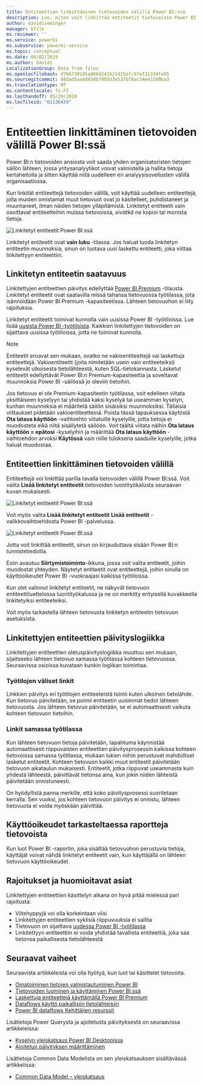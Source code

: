 ```yaml
---
title: Entiteettien linkittäminen tietovoiden välillä Power BI:ssä
description: Lue, miten voit linkittää entiteetit tietovoissa Power BI:ssä
author: davidiseminger
manager: kfile
ms.reviewer: ''
ms.service: powerbi
ms.subservice: powerbi-service
ms.topic: conceptual
ms.date: 04/02/2019
ms.author: davidi
LocalizationGroup: Data from files
ms.openlocfilehash: d766730185a9064241621d15efc9faf31334fe95
ms.sourcegitcommit: 60dad5aa0d85db790553e537bf8ac34ee3289ba3
ms.translationtype: MT
ms.contentlocale: fi-FI
ms.lasthandoff: 05/29/2019
ms.locfileid: "61136439"
---
```

# <a name="link-entities-between-dataflows-in-power-bi"></a>Entiteettien linkittäminen tietovoiden välillä Power BI:ssä

Power BI:n tietovoiden ansiosta voit saada yhden organisatoristen tietojen säilön lähteen, jossa yritysanalyytikot voivat valmistella ja hallita tietoja kertaheitolla ja sitten käyttää niitä uudelleen eri analyysisovellusten välillä organisaatiossa. 

Kun linkität entiteettejä tietovoiden välillä, voit käyttää uudelleen entiteettejä, joita muiden omistamat muut tietovuot ovat jo käsitelleet, puhdistaneet ja muuntaneet, ilman näiden tietojen ylläpitämistä. Linkitetyt entiteetit vain osoittavat entiteetteihin muissa tietovoissa, *eivätkä* ne kopioi tai monista tietoja.

![Linkitetyt entiteetit Power BI:ssä](media/service-dataflows-linked-entities/linked-entities_00.png)

Linkitetyt entiteetit ovat **vain luku** -tilassa. Jos haluat luoda linkitetyn entiteetin muunnoksia, sinun on luotava uusi laskettu entiteetti, joka viittaa linkitettyyn entiteettiin.

## <a name="linked-entity-availability"></a>Linkitetyn entiteetin saatavuus

Linkitettyjen entiteettien päivitys edellyttää [Power BI Premium](service-premium-what-is.md) -tilausta. Linkitetyt entiteetit ovat saatavilla missä tahansa tietovuossa työtilassa, jota isännöidään Power BI Premium -kapasiteetissa. Lähteen tietovuohon ei liity rajoituksia.

Linkitetyt entiteetit toimivat kunnolla vain uusissa Power BI -työtiloissa. Lue lisää [uusista Power BI -työtiloista](service-create-the-new-workspaces.md). Kaikkien linkitettyjen tietovoiden on sijaittava uusissa työtiloissa, jotta ne toimivat kunnolla.

> [!NOTE]
> Entiteetit eroavat sen mukaan, ovatko ne vakioentiteettejä vai laskettuja entiteettejä. Vakioentiteetit (joita nimitetään usein vain entiteeteiksi) kyselevät ulkoisesta tietolähteestä, kuten SQL-tietokannasta. Lasketut entiteetit edellyttävät Power BI:n Premium-kapasiteettia ja soveltavat muunnoksia Power BI -säilössä jo oleviin tietoihin. 
>
>Jos tietovuo ei ole Premium-kapasiteetin työtilassa, voit edelleen viitata yksittäiseen kyselyyn tai yhdistää kaksi kyselyä tai useamman kyselyn, kunhan muunnoksia ei määritetä säilön sisäisiksi muunnoksiksi. Tällaisia viittaukset pidetään vakioentiteetteinä. Poista tässä tapauksessa käytöstä **Ota lataus käyttöön** -vaihtoehto viitatuille kyselyille, jotta tietoja ei muodosteta eikä niitä sisällytetä säilöön. Voit täältä viitata näihin **Ota lataus käyttöön = epätosi** -kyselyihin ja määrittää **Ota lataus käyttöön** -vaihtoehdon arvoksi **Käytössä** vain niille tuloksena saaduille kyselyille, jotka haluat muodostaa.


## <a name="how-to-link-entities-between-dataflows"></a>Entiteettien linkittäminen tietovoiden välillä

Entiteettejä voi linkittää parilla tavalla tietovoiden välillä Power BI:ssä. Voit valita **Lisää linkitetyt entiteetit** tietovoiden luontityökalusta seuraavan kuvan mukaisesti. 

![Linkitetyt entiteetit Power BI:ssä](media/service-dataflows-linked-entities/linked-entities_00.png)

Voit myös valita **Lisää linkitetyt entiteetit** **Lisää entiteetit** -valikkovaihtoehdosta Power BI -palvelussa.

![Linkitetyt entiteetit Power BI:ssä](media/service-dataflows-linked-entities/linked-entities_01.png)

Jotta voit linkittää entiteetit, sinun on kirjauduttava sisään Power BI:n tunnistetiedoilla.

Esiin avautuu **Siirtymistoiminto**-ikkuna, jossa voit valita entiteetit, joihin muodostat yhteyden. Näytetyt entiteetit ovat entiteettejä, joihin sinulla on käyttöoikeudet Power BI -vuokraajasi kaikissa työtiloissa. 

Kun olet valinnut linkitetyt entiteetit, ne näkyvät tietovuon entiteettiluettelossa luontityökalussa ja ne on merkitty erityisellä kuvakkeella linkitetyiksi entiteeteiksi.

Voit myös tarkastella lähteen tietovuota linkitetyn entiteetin tietovuon asetuksista.

## <a name="refresh-logic-of-linked-entities"></a>Linkitettyjen entiteettien päivityslogiikka
Linkitettyjen entiteettien oletuspäivityslogiikka muuttuu sen mukaan, sijaitseeko lähteen tietovuo samassa työtilassa kohteen tietovuossa. Seuraavissa osioissa kuvataan kunkin logiikan toimintaa.

### <a name="links-between-workspaces"></a>Työtilojen väliset linkit

Linkkien päivitys eri työtilojen entiteeteistä toimii kuten ulkoinen tietolähde. Kun tietovuo päivitetään, se poimii entiteetin uusimmat tiedot lähteen tietovuosta. Jos lähteen tietovuo päivitetään, se ei automaattisesti vaikuta kohteen tietovuon tietoihin.

### <a name="links-in-the-same-workspace"></a>Linkit samassa työtilassa

Kun lähteen tietovuon tietoja päivitetään, tapahtuma käynnistää automaattisesti riippuvaisten entiteettien päivitysprosessin kaikissa kohteen tietovoissa samassa työtilassa, mukaan lukien niihin perustuvat mahdolliset lasketut entiteetit. Kohteen tietovuon kaikki muut entiteetit päivitetään tietovuon aikataulun mukaisesti. Entiteetit, jotka riippuvat useammasta kuin yhdestä lähteestä, päivittävät tietonsa aina, kun jokin niiden lähteistä päivitetään onnistuneesti.

On hyödyllistä panna merkille, että koko päivitysprosessi suoritetaan kerralla. Sen vuoksi, jos kohteen tietovuon päivitys ei onnistu, lähteen tietovuota ei voida myöskään päivittää.

## <a name="permissions-when-viewing-reports-from-dataflows"></a>Käyttöoikeudet tarkasteltaessa raportteja tietovoista

Kun luot Power BI -raportin, joka sisältää tietovuohon perustuvia tietoja, käyttäjät voivat nähdä linkitetyt entiteetit vain, kun käyttäjällä on lähteen tietovuon käyttöoikeudet.

## <a name="limitations-and-considerations"></a>Rajoitukset ja huomioitavat asiat

Linkitettyjen entiteettien käsittelyn aikana on hyvä pitää mielessä pari rajoitusta:

* Viitehyppyjä voi olla korkeintaan viisi
* Linkitettyjen entiteettien syklisiä riippuvuuksia ei sallita
* Tietovuon on sijaittava [uudessa Power BI -työtilassa](service-create-the-new-workspaces.md)
* Linkitettyyn entiteettiin ei voida yhdistää tavallista entiteettiä, joka saa tietonsa paikallisesta tietolähteestä


## <a name="next-steps"></a>Seuraavat vaiheet

Seuraavista artikkeleista voi olla hyötyä, kun luot tai käsittelet tietovoita. 

* [Omatoiminen tietojen valmistautuminen Power BI](service-dataflows-overview.md)
* [Tietovoiden luominen ja käyttäminen Power BI:ssä](service-dataflows-create-use.md)
* [Laskettuja entiteettejä käyttämällä Power BI Premium](service-dataflows-computed-entities-premium.md)
* [Dataflows käyttö paikallisiin tietolähteisiin](service-dataflows-on-premises-gateways.md)
* [Power BI dataflows Kehittäjien resurssit](service-dataflows-developer-resources.md)

Lisätietoja Power Querysta ja ajoitetusta päivityksestä on seuraavissa artikkeleissa:
* [Kyselyn yleiskatsaus Power BI Desktopissa](desktop-query-overview.md)
* [Ajoitetun päivityksen määrittäminen](refresh-scheduled-refresh.md)

Lisätietoja Common Data Modelista on sen yleiskatsauksen sisältävässä artikkelissa:
* [Common Data Model – yleiskatsaus](https://docs.microsoft.com/powerapps/common-data-model/overview)

